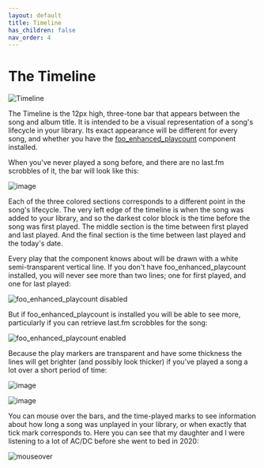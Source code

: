 ```yaml
---
layout: default
title: Timeline
has_children: false
nav_order: 4
---
```

# The Timeline

![Timeline](https://user-images.githubusercontent.com/2282004/109264415-931a3700-77ca-11eb-97eb-a4fd35b28857.png)

The Timeline is the 12px high, three-tone bar that appears between the song and album title. It is intended to be a visual representation of a song's lifecycle in your library. Its exact appearance will be different for every song, and whether you have the [foo_enhanced_playcount](https://www.foobar2000.org/components/view/foo_enhanced_playcount) component installed.

When you've never played a song before, and there are no last.fm scrobbles of it, the bar will look like this:

![image](https://user-images.githubusercontent.com/2282004/109265545-55b6a900-77cc-11eb-9147-246009e59879.png)

Each of the three colored sections corresponds to a different point in the song's lifecycle. The very left edge of the timeline is when the song was added to your library, and so the darkest color block is the time before the song was first played. The middle section is the time between first played and last played. And the final section is the time between last played and the today's date.

Every play that the component knows about will be drawn with a white semi-transparent vertical line. If you don't have foo_enhanced_playcount installed, you will never see more than two lines; one for first played, and one for last played:

![foo_enhanced_playcount disabled](https://user-images.githubusercontent.com/2282004/109266022-1046ab80-77cd-11eb-8ca1-71faf6b3e13f.png)

But if foo_enhanced_playcount is installed you will be able to see more, particularly if you can retrieve last.fm scrobbles for the song:

![foo_enhanced_playcount enabled](https://user-images.githubusercontent.com/2282004/109266237-63b8f980-77cd-11eb-9805-14c279331f49.png)

Because the play markers are transparent and have some thickness the lines will get brighter (and possibly look thicker) if you've played a song a lot over a short period of time:

![image](https://user-images.githubusercontent.com/2282004/109266850-3a4c9d80-77ce-11eb-97fb-e5cdbce45806.png)

![image](https://user-images.githubusercontent.com/2282004/109266982-767ffe00-77ce-11eb-9f01-b865e5d68cb0.png)

You can mouse over the bars, and the time-played marks to see information about how long a song was unplayed in your library, or when exactly that tick mark corresponds to. Here you can see that my daughter and I were listening to a lot of AC/DC before she went to bed in 2020:

![mouseover](https://user-images.githubusercontent.com/2282004/109267446-34a38780-77cf-11eb-8f0a-d2d108cbfe5b.png)